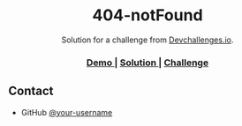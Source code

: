 <!-- Please update value in the {}  -->

<h1 align="center">404-notFound</h1>

<div align="center">
   Solution for a challenge from  <a href="http://devchallenges.io" target="_blank">Devchallenges.io</a>.
</div>

<div align="center">
  <h3>
    <a href="https://yeshua404.netlify.app/">
      Demo
    </a>
    <span> | </span>
    <a href="https://github.com/Yeshua7dm/404-notFound">
      Solution
    </a>
    <span> | </span>
    <a href="https://devchallenges.io/challenges/wBunSb7FPrIepJZAg0sY">
      Challenge
    </a>
  </h3>
</div>

<!-- TABLE OF CONTENTS -->

## Contact

- GitHub [@your-username](https://Yeshua7dm)
